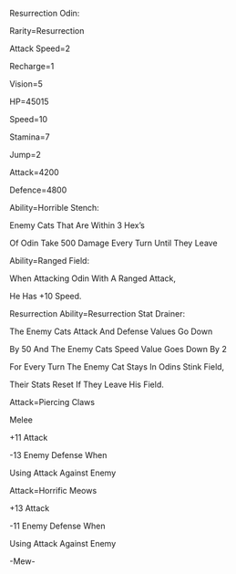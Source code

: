 Resurrection Odin:

Rarity=Resurrection

Attack Speed=2

Recharge=1

Vision=5

HP=45015

Speed=10

Stamina=7

Jump=2

Attack=4200

Defence=4800

Ability=Horrible Stench:

Enemy Cats That Are Within 3 Hex’s

Of Odin Take 500 Damage Every Turn Until They Leave

Ability=Ranged Field:

When Attacking Odin With A Ranged Attack,

He Has +10 Speed.

Resurrection Ability=Resurrection Stat Drainer:

The Enemy Cats Attack And Defense Values Go Down

By 50 And The Enemy Cats Speed Value Goes Down By 2

For Every Turn The Enemy Cat Stays In Odins Stink Field,

Their Stats Reset If They Leave His Field.

Attack=Piercing Claws

Melee

+11 Attack

-13 Enemy Defense When 

Using Attack Against Enemy

Attack=Horrific Meows

+13 Attack

-11 Enemy Defense When

Using Attack Against Enemy

-Mew-
